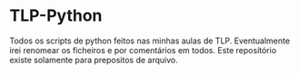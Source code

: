 # TLP-Python
Todos os scripts de python feitos nas minhas aulas de TLP. Eventualmente irei renomear os ficheiros e por comentários em todos. Este reposítório existe solamente para prepositos de arquivo.
